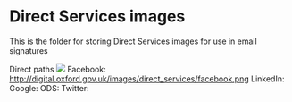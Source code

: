 # Direct Services images

This is the folder for storing Direct Services images for use in email signatures

Direct paths
<img src= "http://digital.oxford.gov.uk/images/direct_services/facebook.png"> Facebook: http://digital.oxford.gov.uk/images/direct_services/facebook.png
LinkedIn: 
Google: 
ODS: 
Twitter: 
